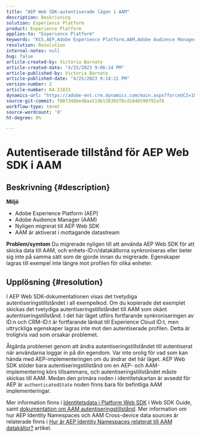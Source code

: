 ```yaml
---
title: "AEP Web SDK-autentiserade lägen i AAM"
description: Beskrivning
solution: Experience Platform
product: Experience Platform
applies-to: "Experience Platform"
keywords: "KCS,AEP,Adobe Experience Platform,AAM,Adobe Audience Manager,autentiserat läge,identitetskarta,Web SDK,felsökning"
resolution: Resolution
internal-notes: null
bug: false
article-created-by: Victoria Barnato
article-created-date: "4/25/2023 9:06:14 PM"
article-published-by: Victoria Barnato
article-published-date: "4/25/2023 9:14:21 PM"
version-number: 2
article-number: KA-21833
dynamics-url: "https://adobe-ent.crm.dynamics.com/main.aspx?forceUCI=1&pagetype=entityrecord&etn=knowledgearticle&id=9f2c9901-ade3-ed11-a7c7-6045bd0063aa"
source-git-commit: f807348bed0aa11db138392f8cd1848590791af8
workflow-type: tm+mt
source-wordcount: '0'
ht-degree: 0%

---
```


# Autentiserade tillstånd för AEP Web SDK i AAM

## Beskrivning {#description}

<b>Miljö</b>
- Adobe Experience Platform (AEP)
- Adobe Audience Manager (AAM)
- Nyligen migrerat till AEP Web SDK
- AAM är aktiverat i mottagande datastream

<b>Problem/symtom</b>
Du migrerade nyligen till att använda AEP Web SDK för att skicka data till AAM, och enhets-ID:n/datakällorna synkroniseras eller beter sig inte på samma sätt som de gjorde innan du migrerade. Egenskaper lagras till exempel inte längre mot profilen för olika enheter.


## Upplösning {#resolution}


I AEP Web SDK-dokumentationen visas det tvetydiga autentiseringstillståndet i all exempelkod. Om du kopierade det exemplet skickas det tvetydiga autentiseringstillståndet till AAM som okänt autentiseringstillstånd. I det här läget utförs fortfarande synkroniseringen av ID:n och CRM-ID:t är fortfarande länkat till Experience Cloud ID:t, men uttryckliga egenskaper lagras inte mot den autentiserade profilen. Detta är troligtvis vad som orsakar problemet.

Åtgärda problemet genom att ändra autentiseringstillståndet till autentiserat när användarna loggar in på din egendom. Var inte orolig för vad som kan hända med AEP-implementeringen om du ändrar det här läget. AEP Web SDK stöder bara autentiseringstillstånd om en AEP- och AAM-implementering körs tillsammans, och autentiseringstillståndet måste skickas till AAM. Medan den primära noden i identitetskartan är avsedd för AEP är `authenticatedState` noden finns bara för befintliga AAM implementeringar.

Mer information finns i [Identitetsdata i Platform Web SDK](https://experienceleague.adobe.com/docs/experience-platform/edge/identity/overview.html) i Web SDK Guide, samt [dokumentation om AAM autentiseringstillstånd](https://experienceleague.adobe.com/docs/id-service/using/reference/authenticated-state.html?lang=en). Mer information om hur AEP Identity Namespaces och AAM Cross-device data sources är relaterade finns i [Hur är AEP Identity Namespaces relaterat till AAM datakällor?](https://experienceleague.adobe.com/docs/experience-cloud-kcs/kbarticles/KA-21305.html) artikel.



